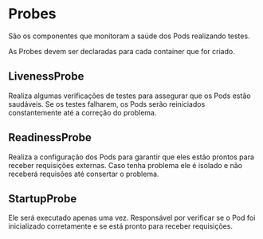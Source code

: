# Probes

São os componentes que monitoram a saúde dos Pods realizando testes.

As Probes devem ser declaradas para cada container que for criado.

## LivenessProbe

Realiza algumas verificações de testes para assegurar que os Pods estão saudáveis. Se os testes falharem, os Pods serão reiniciados constantemente até a correção do problema.

## ReadinessProbe

Realiza a configuração dos Pods para garantir que eles estão prontos para receber requisições externas. Caso tenha problema ele é isolado e não receberá requisões até consertar o problema.

## StartupProbe

Ele será executado apenas uma vez. Responsável por verificar se o Pod foi inicializado corretamente e se está pronto para receber requisições.
